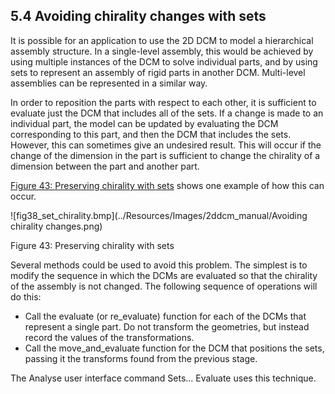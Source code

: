 ## 5.4 Avoiding chirality changes with sets

It is possible for an application to use the 2D DCM to model a hierarchical assembly structure. 
In a single-level assembly, this would be achieved by using multiple instances of the DCM to solve individual parts, and by using sets to represent an assembly of rigid parts in another DCM. 
Multi-level assemblies can be represented in a similar way.

In order to reposition the parts with respect to each other, it is sufficient to evaluate just the DCM that includes all of the sets. 
If a change is made to an individual part, the model can be updated by evaluating the DCM corresponding to this part, and then the DCM that includes the sets. 
However, this can sometimes give an undesired result. 
This will occur if the change of the dimension in the part is sufficient to change the chirality of a dimension between the part and another part.

[Figure 43: Preserving chirality with sets](#_Ref420987490) shows one example of how this can occur.

![fig38_set_chirality.bmp](../Resources/Images/2ddcm_manual/Avoiding chirality changes.png)

Figure 43: Preserving chirality with sets

Several methods could be used to avoid this problem. 
The simplest is to modify the sequence in which the DCMs are evaluated so that the chirality of the assembly is not changed. 
The following sequence of operations will do this:

- Call the evaluate (or re\_evaluate) function for each of the DCMs that represent a single part. 
Do not transform the geometries, but instead record the values of the transformations.
- Call the move\_and\_evaluate function for the DCM that positions the sets, passing it the transforms found from the previous stage.

The Analyse user interface command Sets... Evaluate uses this technique.

